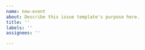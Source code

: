 ```yaml
---
name: new-event
about: Describe this issue template's purpose here.
title: ''
labels: ''
assignees: ''

---
```



